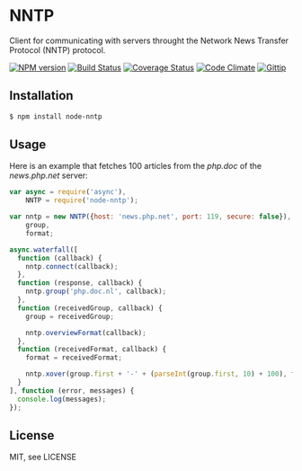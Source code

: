 # NNTP

Client for communicating with servers throught the Network News Transfer Protocol (NNTP) protocol.

[![NPM version](http://img.shields.io/npm/v/node-nntp.svg?style=flat)](https://www.npmjs.org/package/node-nntp)
[![Build Status](http://img.shields.io/travis/RobinvdVleuten/node-nntp.svg?style=flat)](https://travis-ci.org/RobinvdVleuten/node-nntp)
[![Coverage Status](http://img.shields.io/coveralls/RobinvdVleuten/node-nntp.svg?style=flat)](https://coveralls.io/r/RobinvdVleuten/node-nntp)
[![Code Climate](http://img.shields.io/codeclimate/github/RobinvdVleuten/node-nntp.svg?style=flat)](https://codeclimate.com/github/RobinvdVleuten/node-nntp)
[![Gittip](http://img.shields.io/gittip/RobinvdVleuten.svg?style=flat)](https://www.gittip.com/RobinvdVleuten/)

## Installation

```bash
$ npm install node-nntp
```

## Usage

Here is an example that fetches 100 articles from the _php.doc_ of the _news.php.net_ server:

```javascript
var async = require('async'),
    NNTP = require('node-nntp');

var nntp = new NNTP({host: 'news.php.net', port: 119, secure: false}),
    group,
    format;

async.waterfall([
  function (callback) {
    nntp.connect(callback);
  },
  function (response, callback) {
    nntp.group('php.doc.nl', callback);
  },
  function (receivedGroup, callback) {
    group = receivedGroup;

    nntp.overviewFormat(callback);
  },
  function (receivedFormat, callback) {
    format = receivedFormat;

    nntp.xover(group.first + '-' + (parseInt(group.first, 10) + 100), format, callback);
  }
], function (error, messages) {
  console.log(messages);
});
```

## License

MIT, see LICENSE
